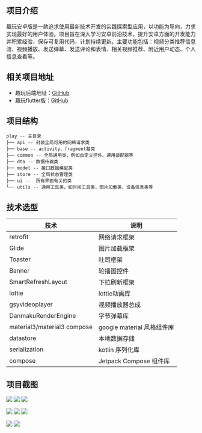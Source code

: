 <!--
 * @Author: xt-guiyi 1661219752@qq.com
 * @Date: 2024-11-04 21:53:08
 * @LastEditors: xt-guiyi 1661219752@qq.com
 * @LastEditTime: 2024-11-05 23:57:13
-->
## 项目介绍

趣玩安卓版是一款追求使用最新技术开发的实践探索型应用，以功能为导向，力求实现最好的用户体验。项目旨在深入学习安卓前沿技术，提升安卓方面的开发能力并积累经验，保存可复用代码，计划持续更新。主要功能包括：视频分类推荐信息流、视频播放、发送弹幕、发送评论和表情、相关视频推荐、附近用户动态、个人信息查看等。

## 相关项目地址

- 趣玩后端地址：[GitHub](https://github.com/xt-guiyi/interesting-play-service-nest)
- 趣玩flutter版：[GitHub](https://github.com/xt-guiyi/interesting-play-flutter)

## 项目结构

```
play -- 主目录
├── api -- 封装全局可用的网络请求类
├── base -- activity、fragment基类
├── common -- 全局通用类，例如自定义控件、通用适配器等
├── dto -- 数据传输类
├── model -- 接口数据模型类
├── store -- 全局状态管理类
├── ui --  所有界面有关的类
└── utils -- 通用工具类，如时间工具类，图片加载类，设备信息类等
```

## 技术选型

| 技术                  | 说明
|---------------------| ---------------------------
| retrofit        | 网络请求框架
| Glide            | 图片加载框架
| Toaster             | 吐司框架
| Banner |  轮播图控件
| SmartRefreshLayout          | 下拉刷新框架
| lottie    | lottie动画库
| gsyvideoplayer     | 视频播放器总成
| DanmakuRenderEngine | 字节弹幕库
| material3/material3 compose | google material 风格组件库
| datastore               | 本地数据存储
| serialization               | kotlin 序列化库
| compose         | Jetpack Compose 组件库

## 项目截图
![](https://images.cubox.pro/iw3rni/file/2024110523473988948/1730821648779.jpg) ![](https://images.cubox.pro/iw3rni/file/2024110523480277649/1730821674438.jpg) ![](https://images.cubox.pro/iw3rni/file/2024110523481067702/1730821688262.jpg)


![](https://images.cubox.pro/iw3rni/file/2024110523481694156/1730821695250.jpg) ![](https://images.cubox.pro/iw3rni/file/2024110523482476219/1730821702933.jpg) ![](https://images.cubox.pro/iw3rni/file/2024110523483664467/1730821714948.jpg)

![](https://images.cubox.pro/iw3rni/file/2024110523485339191/1730821730767.jpg) ![](https://images.cubox.pro/iw3rni/file/2024110523490012067/1730821738758.jpg)
